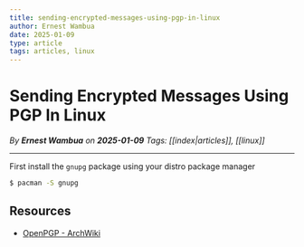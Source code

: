 ```yaml
---
title: sending-encrypted-messages-using-pgp-in-linux
author: Ernest Wambua
date: 2025-01-09
type: article
tags: articles, linux
---
```


# Sending Encrypted Messages Using PGP In Linux
_By **Ernest Wambua** on **2025-01-09**_
_Tags: [[index|articles]], [[linux]]_
___
First install the `gnupg` package using your distro package manager

```bash
$ pacman -S gnupg
```



## Resources
- [OpenPGP - ArchWiki](https://wiki.archlinux.org/title/OpenPGP)